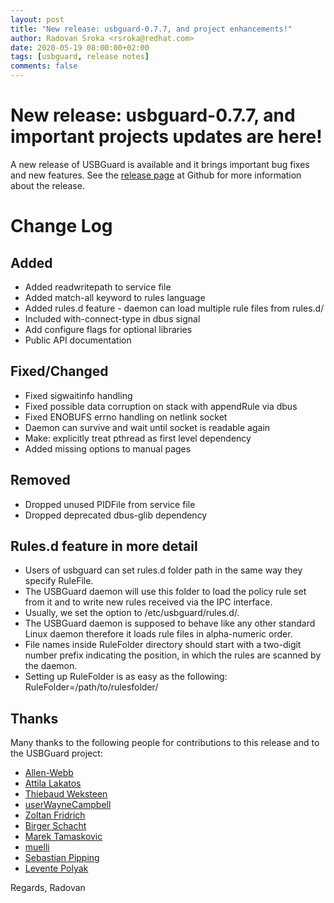 ```yaml
---
layout: post
title: "New release: usbguard-0.7.7, and project enhancements!"
author: Radovan Sroka <rsroka@redhat.com>
date: 2020-05-19 08:00:00+02:00
tags: [usbguard, release notes]
comments: false
---
```


# New release: usbguard-0.7.7, and important projects updates are here!

A new release of USBGuard is available and it brings important bug fixes and new features. See the [release page](https://github.com/USBGuard/usbguard/releases/tag/usbguard-0.7.7 "release page") at Github for more information about the release.

# Change Log
## Added

- Added readwritepath to service file
- Added match-all keyword to rules language
- Added rules.d feature - daemon can load multiple rule files from rules.d/
- Included with-connect-type in dbus signal
- Add configure flags for optional libraries
- Public API documentation

## Fixed/Changed

- Fixed sigwaitinfo handling
- Fixed possible data corruption on stack with appendRule via dbus
- Fixed ENOBUFS errno handling on netlink socket
- Daemon can survive and wait until socket is readable again
- Make: explicitly treat pthread as first level dependency
- Added missing options to manual pages

## Removed

- Dropped unused PIDFile from service file
- Dropped deprecated dbus-glib dependency

## Rules.d feature in more detail

- Users of usbguard can set rules.d folder path in the same way they specify RuleFile.
- The USBGuard daemon will use this folder to load the policy rule set from it and to write new rules received via the IPC interface.
- Usually, we set the option to /etc/usbguard/rules.d/.
- The USBGuard daemon is supposed to behave like any other standard Linux daemon therefore it loads rule files in alpha-numeric order.
- File names inside RuleFolder directory should start with a two-digit number prefix indicating the position, in which the rules are scanned by the daemon.
- Setting up RuleFolder is as easy as the following: RuleFolder=/path/to/rulesfolder/

## Thanks

Many thanks to the following people for contributions to this release and to the USBGuard project:

- [Allen-Webb](https://github.com/Allen-Webb)
- [Attila Lakatos](https://github.com/Cropi)
- [Thiebaud Weksteen](https://github.com/tweksteen)
- [userWayneCampbell](https://github.com/userWayneCampbell)
- [Zoltan Fridrich](https://github.com/ZoltanFridrich)
- [Birger Schacht](https://github.com/bisco2)
- [Marek Tamaskovic](https://github.com/tammar96)
- [muelli](https://github.com/muelli)
- [Sebastian Pipping](https://github.com/hartwork)
- [Levente Polyak](https://github.com/anthraxx)

Regards, Radovan
